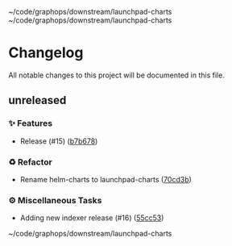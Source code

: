 ~/code/graphops/downstream/launchpad-charts ~/code/graphops/downstream/launchpad-charts
# Changelog

All notable changes to this project will be documented in this file.

## unreleased

### <!-- 0 -->✨ Features

- Release (#15) ([b7b678](https://github.com/graphops/launchpad-charts/commit/b7b6789d18da58fad17f9415c56f6ffb6a8fdbc3))

### <!-- 2 -->♻️ Refactor

- Rename helm-charts to launchpad-charts ([70cd3b](https://github.com/graphops/launchpad-charts/commit/70cd3b7aed214e314ec0534bf845d687efab41d8))

### <!-- 7 -->⚙️ Miscellaneous Tasks

- Adding new indexer release (#16) ([55cc53](https://github.com/graphops/launchpad-charts/commit/55cc53f7185e48e43a13b75490cf5fc87ec9b836))

~/code/graphops/downstream/launchpad-charts
